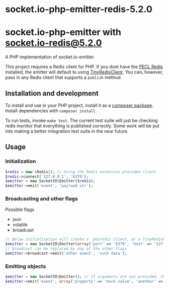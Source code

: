 # socket.io-php-emitter-redis-5.2.0
socket.io-php-emitter with socket.io-redis@5.2.0
=====================

A PHP implementation of socket.io-emitter.

This project requires a Redis client for PHP. If you dont have the [PECL Redis](https://github.com/nicolasff/phpredis) installed, the emitter will default to using [TinyRedisClient](https://github.com/ptrofimov/tinyredisclient). You can, however, pass in any Redis client that supports a `publish` method.

## Installation and development
To install and use in your PHP project, install it as a [composer package](https://packagist.org/packages/rase/socket.io-emitter). Install dependencies with `composer install`.

To run tests, invoke `make test`. The current test suite will just be checking redis monitor that everything is published correctly. Some work will be put into making a better integration test suite in the near future.

## Usage

### Initialization
```php
$redis = new \Redis(); // Using the Redis extension provided client
$redis->connect('127.0.0.1', '6379');
$emitter = new SocketIO\Emitter($redis);
$emitter->emit('event', 'payload str');
```

### Broadcasting and other flags
Possible flags
* json
* volatile
* broadcast

```php
// Below initialization will create a  phpredis client, or a TinyRedisClient depending on what is installed
$emitter = new SocketIO\Emitter(array('port' => '6379', 'host' => '127.0.0.1'));
// broadcast can be replaced by any of the other flags
$emitter->broadcast->emit('other event', 'such data');
```

### Emitting objects
```php
$emitter = new SocketIO\Emitter(); // If arguments are not provided, they will default to array('port' => '6379', 'host' => '127.0.0.1')
$emitter->emit('event', array('property' => 'much value', 'another' => 'very object'));
```

